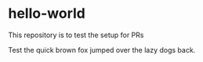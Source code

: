 # hello-world
This repository is to test the setup for PRs

Test the quick brown fox jumped over the lazy dogs back.
